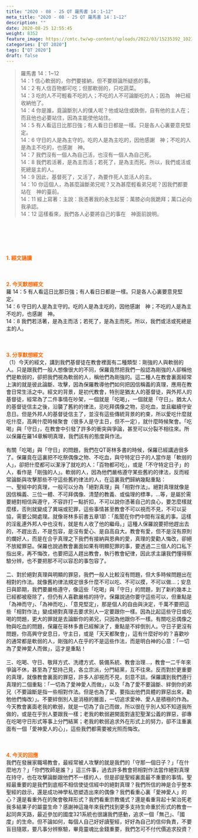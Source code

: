 ```yaml
---
title: "2020 - 08 - 25 QT 羅馬書 14：1~12"
meta_title: "2020 - 08 - 25 QT 羅馬書 14：1~12"
description: ""
date: 2020-08-25 12:55:45
weight: 8352
feature_image: https://cmtc.tw/wp-content/uploads/2022/03/15235392_10211799862337740_180693556567566654_o-1.webp
categories: ["QT 2020"]
tags: ["QT 2020"]
draft: false
---
```


<blockquote>羅馬書 14：1~12<br />
14：1 信心軟弱的，你們要接納，但不要辯論所疑惑的事。<br />
14：2 有人信百物都可吃；但那軟弱的，只吃蔬菜。<br />
14：3 吃的人不可輕看不吃的人；不吃的人不可論斷吃的人；因為　神已經收納他了。<br />
14：4 你是誰，竟論斷別人的僕人呢？他或站住或跌倒，自有他的主人在；而且他也必要站住，因為主能使他站住。<br />
14：5 有人看這日比那日強；有人看日日都是一樣。只是各人心裏要意見堅定。<br />
14：6 守日的人是為主守的。吃的人是為主吃的，因他感謝　神；不吃的人是為主不吃的，也感謝　神。<br />
14：7 我們沒有一個人為自己活，也沒有一個人為自己死。<br />
14：8 我們若活著，是為主而活；若死了，是為主而死。所以，我們或活或死總是主的人。<br />
14：9 因此，基督死了，又活了，為要作死人並活人的主。<br />
14：10 你這個人，為甚麼論斷弟兄呢？又為甚麼輕看弟兄呢？因我們都要站在　神的臺前。<br />
14：11 經上寫著：主說：我憑著我的永生起誓：萬膝必向我跪拜；萬口必向我承認。<br />
14：12 這樣看來，我們各人必要將自己的事在　神面前說明。</blockquote><br />
&nbsp;<br />
<br />
&nbsp;<br />
<br />
<span style="color: #ff6600;"><strong>1. </strong><strong>經文誦讀</strong></span><br />
<br />
<span style="color: #ff6600;"><strong> </strong></span><br />
<br />
<span style="color: #ff6600;"><strong>2. 今天默想</strong><strong>經文<br />
</strong></span>羅 14：5 有人看這日比那日強；有人看日日都是一樣。只是各人心裏要意見堅定。<br />
14：6 守日的人是為主守的。吃的人是為主吃的，因他感謝　神；不吃的人是為主不吃的，也感謝　神。<br />
14：8 我們若活著，是為主而活；若死了，是為主而死。所以，我們或活或死總是主的人。<br />
<br />
&nbsp;<br />
<br />
<span style="color: #ff6600;"><strong>3. 分享默想經文<br />
</strong></span>（1）今天的經文，講到我們基督徒在教會裡面有二種類型：剛強的人與軟弱的人。只是跟我們一般人想像很大的不同，保羅竟然把我們一般認為剛強的人卻稱他們是軟弱的，卻把我們視為軟弱的人，稱他們為剛強的。這二種人在教會裏面經常上演的就是彼此論斷、攻擊，因為保羅教導他們如何把因信稱義的真理，應用在教會日常生活之中。經文的背景，是初代教會，特別是猶太人的基督徒，與外邦人的基督徒，經常為了二件事情在吵架，一個就是「吃喝」，一個就是「守日」。猶太人的基督徒信主之後，沿襲了舊約的律法，忌吃拜偶像之物，忌吃血，並且繼續守安息日。但是外邦人的基督徒信主了，並沒有這些傳統背景的約束，所以愛吃什麼就吃什麼，高興什麼時候聚會（很多人是守主日，但不一定），就什麼時候聚會。「吃喝」與「守日」，在教會中引發了許多的衝突與爭論，甚至可以分裂不相往來。所以保羅在羅14章解明真理，我們該有的態度與作法。<br />
<br />
有關「吃喝」與「守日」的問題，我們在QT哥林多書的時候，保羅已經講過很多了。保羅竟在這裏把不吃祭偶像之物、不吃血，與守特定日子的人當作是「軟弱的人」，卻把什麼都可以潔淨了就吃的人：「百物都可吃」，或是「不守特定日子」的人，看作是「剛強的人」。軟弱的人，因為他們嚴格遵守某些舊約的律法，反而經常論斷與攻擊那些不守這些舊約律法的人，在這裏我們歸納幾點重點：<br />
一、聖經中的真理，一般可以分為「絕對真理」與「相對作法」。絕對真理就像是因信稱義、三位一體、不可拜偶像、清楚的教義、或倫理的標準，…等，是屬於需要絕對相信與遵守，不容許打一點折扣，不可以說你憑著自己的良心，要怎麼樣就麼樣，否則就變成了異端或犯罪，這些事情甚至教會不可以視而不見，不可以妥協，需要公開處理。就像哥林多前書五章1節：「風聞在你們中間有淫亂的事。這樣的淫亂連外邦人中也沒有，就是有人收了他的繼母。」這種人保羅說要把他趕出去的，不趕出去，不是包容，是沒有愛心、是自高自大。教會有愛，但不是沒有原則的爛好人，而是在合乎真理之下我們有接納與恩典的愛，真理的愛勸人悔改，卻絕不放縱罪惡。保羅也說過教會裏面如果有明顯犯罪的事，要透過二三個人的口私下指出來，再不悔改，也要把這人趕出教會，執行教會紀律，因此求主讓我們懂得察驗分辨，也不要把那不可以容忍的事包容了。<br />
<br />
二、對於絕對真理與明顯的罪惡，我們一般人比較沒有問題，但大多時候問題出在相對的作法。就像舊約律法規定很多什麼不可以吃、不可以摸，不可以做…；安息日與節期，我們要嚴格遵守，像這些「吃喝」與「守日」的問題，到了新約幾本上已經都被廢除了，但仍有人喜歡嚴格的持守。保羅說過你要守這些可以，但重點是「為神而守」、「為神而吃」、「意見堅定」，那是個人的自由與決定，千萬不要把這些「相對作法」變成絕對真理去要求別人一定要跟你一樣。因為比起這些守日或吃喝的問題，更大的罪就是去論斷你的弟兄，只因為他跟你不一樣。有關吃忌偶像之物與吃血的問題，保羅在哥林多書已經解決了，重點是不絆倒別人。守日子更沒有問題，你高興守安息日，守主日，或是「天天都聚會」，這有什麼好吵的？喜歡吵的通常都是軟弱的人，剛強的人在乎的不是這些作法，而是明白神的心意：「一切為了愛神愛人而做」，這才是重點！<br />
<br />
三、吃喝、守日、敬拜方式、洗禮方式、裝備系統、教會治理…，教會一二千年來爭論不休，甚至為了堅持己見，各立宗派，分門結黨，互不往來。反而對於更重要的真理，就像教會裏面的罪惡，許多人卻視而不見，刻意不談。保羅講到我們遵行真理的二個重點：「一切為了愛神愛人而做」，以及「為了愛不要論斷、絆倒你的弟兄（不要論斷是指一些相對作法。但是也為了愛，要指出他們具體的罪惡出來，勸勉他們悔改）」。不要絆倒別人是消極的層面，一切追求愛神、愛人是積極的作為。今天教會裏面老我的軟弱，就是一切為了自己而做，所以很在乎別人知不知道我所做的，或是在乎別人要跟我一樣；老我的軟弱避開面對違犯聖潔公義的罪惡，卻專在吃喝守日形式等事上分門結黨；老我的軟弱追求外在形式上的努力，卻不注重裏面有一個「愛神愛人的心」，這些我們都需要被光照而悔改。<br />
<br />
<span style="color: #ff6600;"><strong> </strong></span><br />
<br />
<span style="color: #ff6600;"><strong>4. 今天的回應<br />
</strong></span>我們在發展家職場教會，最經常被人攻擊的就是我們的「守那一個日子？」「在什麼地方？」「你們牧師是誰？」這三件事，過去許多教會把相對作法當作絕對真理在持守，也在攻擊論斷跟他們不一樣的人，但是卻是聖經裏面最不重要的事情。聖經最重要的是我們到底相不相信使徒信經中的絕對真理？我們所信的神是合乎整本聖經的啟示，還是成功神學私慾塑造出來的偶像？我們看重心裏「愛神愛人」的心？還是看重外在的聚會敬拜形式？我們看重宗教儀式？還是看重背起十架治死老我多結果子的屬靈生命？感謝神這幾年來我們找到更多支持生命重於形式的教會一起同奔天路，最近參加的國度321系統也很讓我們感動，追求一個「無己」、「國度」的生命。但不論如何，每個人自己好好讀聖經，好好為自己的信仰負責，不要盲目隨眾，要凡事分辨察驗，畢竟靈魂比金錢重要，我們怎可不付代價追求投資？<br />
<br />
&nbsp;
        